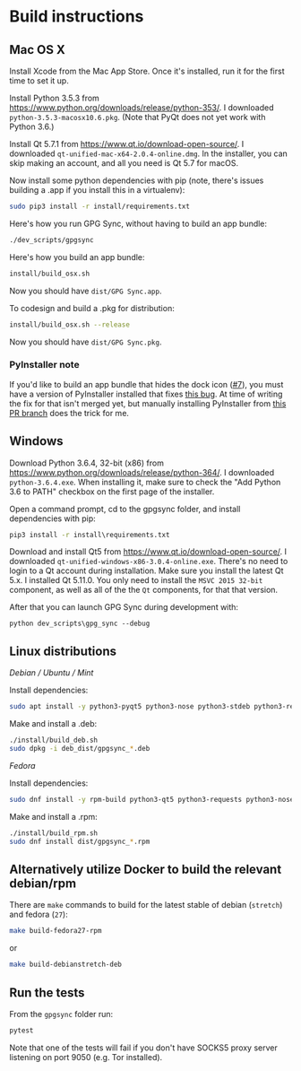 # Build instructions

## Mac OS X

Install Xcode from the Mac App Store. Once it's installed, run it for the first time to set it up.

Install Python 3.5.3 from https://www.python.org/downloads/release/python-353/. I downloaded `python-3.5.3-macosx10.6.pkg`. (Note that PyQt does not yet work with Python 3.6.)

Install Qt 5.7.1 from https://www.qt.io/download-open-source/. I downloaded `qt-unified-mac-x64-2.0.4-online.dmg`. In the installer, you can skip making an account, and all you need is Qt 5.7 for macOS.

Now install some python dependencies with pip (note, there's issues building a .app if you install this in a virtualenv):

```sh
sudo pip3 install -r install/requirements.txt
```

Here's how you run GPG Sync, without having to build an app bundle:

```sh
./dev_scripts/gpgsync
```

Here's how you build an app bundle:

```sh
install/build_osx.sh
```

Now you should have `dist/GPG Sync.app`.

To codesign and build a .pkg for distribution:

```sh
install/build_osx.sh --release
```

Now you should have `dist/GPG Sync.pkg`.

### PyInstaller note

If you'd like to build an app bundle that hides the dock icon ([#7](https://github.com/firstlookmedia/gpgsync/issues/7)), you must have a version of PyInstaller installed that fixes [this bug](https://github.com/pyinstaller/pyinstaller/issues/1917). At time of writing the fix for that isn't merged yet, but manually installing PyInstaller from [this PR branch](https://github.com/pyinstaller/pyinstaller/pull/3566) does the trick for me.

## Windows

Download Python 3.6.4, 32-bit (x86) from https://www.python.org/downloads/release/python-364/. I downloaded `python-3.6.4.exe`. When installing it, make sure to check the "Add Python 3.6 to PATH" checkbox on the first page of the installer.

Open a command prompt, cd to the gpgsync folder, and install dependencies with pip:

```cmd
pip3 install -r install\requirements.txt
```

Download and install Qt5 from https://www.qt.io/download-open-source/. I downloaded `qt-unified-windows-x86-3.0.4-online.exe`. There's no need to login to a Qt account during installation. Make sure you install the latest Qt 5.x. I installed Qt 5.11.0. You only need to install the `MSVC 2015 32-bit` component, as well as all of the the `Qt` components, for that that version.

After that you can launch GPG Sync during development with:

```
python dev_scripts\gpg_sync --debug
```

## Linux distributions

*Debian / Ubuntu / Mint*

Install dependencies:

```sh
sudo apt install -y python3-pyqt5 python3-nose python3-stdeb python3-requests python3-socks python3-packaging python3-dateutil gnupg2
```

Make and install a .deb:

```sh
./install/build_deb.sh
sudo dpkg -i deb_dist/gpgsync_*.deb
```

*Fedora*

Install dependencies:

```sh
sudo dnf install -y rpm-build python3-qt5 python3-requests python3-nose python3-packaging python3-dateutil gnupg2
```

Make and install a .rpm:

```sh
./install/build_rpm.sh
sudo dnf install dist/gpgsync_*.rpm
```

## Alternatively utilize Docker to build the relevant debian/rpm

There are `make` commands to build for the latest stable of debian (`stretch`)
and fedora (`27`):

```sh
make build-fedora27-rpm
```

or

```sh
make build-debianstretch-deb
```

## Run the tests

From the `gpgsync` folder run:

```sh
pytest
```

Note that one of the tests will fail if you don't have SOCKS5 proxy server listening on port 9050 (e.g. Tor installed).
